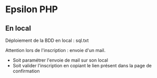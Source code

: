 # Epsilon PHP

## En local

Déploiement de la BDD en local : sql.txt

Attention lors de l'inscription : envoie d'un mail.

- Soit paramétrer l'envoie de mail sur son local
- Soit valider l'inscription en copiant le lien présent dans la page de confirmation
